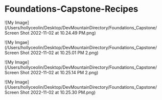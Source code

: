 # Foundations-Capstone-Recipes
![My Image](/Users/hollyceolin/Desktop/DevMountainDirectory/Foundations_Capstone/Screen Shot 2022-11-02 at 10.24.49 PM.png)

![My Imgae](/Users/hollyceolin/Desktop/DevMountainDirectory/Foundations_Capstone/Screen Shot 2022-11-02 at 10.25.01 PM 2.png)

![My Image](/Users/hollyceolin/Desktop/DevMountainDirectory/Foundations_Capstone/Screen Shot 2022-11-02 at 10.25.14 PM 2.png)

![My Image](/Users/hollyceolin/Desktop/DevMountainDirectory/Foundations_Capstone/Screen Shot 2022-11-02 at 10.25.30 PM.png)